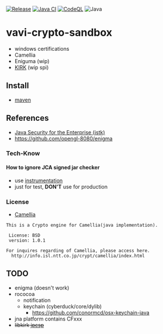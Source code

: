 [![Release](https://jitpack.io/v/umjammer/vavi-crypto-sandbox.svg)](https://jitpack.io/#umjammer/vavi-crypto-sandbox)
[![Java CI](https://github.com/umjammer/vavi-crypto-sandbox/actions/workflows/maven.yml/badge.svg)](https://github.com/umjammer/vavi-crypto-sandbox/actions/workflows/maven.yml)
[![CodeQL](https://github.com/umjammer/vavi-crypto-sandbox/actions/workflows/codeql-analysis.yml/badge.svg)](https://github.com/umjammer/vavi-crypto-sandbox/actions/workflows/codeql-analysis.yml)
![Java](https://img.shields.io/badge/Java-17-b07219)

# vavi-crypto-sandbox

 * windows certifications
 * Camellia
 * Eniguma (wip)
 * [KIRK](https://github.com/jpcsp/jpcsp) (wip spi)

## Install

 * [maven](https://jitpack.io/#umjammer/vavi-crypto-sandbox)

## References

 * [Java Security for the Enterprise (jstk)](http://www.j2ee-security.net/)
 * https://github.com/opengl-8080/enigma

### Tech-Know

#### How to ignore JCA signed jar checker

 * use [instrumentation](src/test/java/instr/PropertiesClassFileTransformer.java)
 * just for test, **DON'T** use for production

### License

 * [Camellia](http://info.isl.ntt.co.jp/crypt/camellia/index.html)
```
This is a Crypto engine for Camellia(java implementation).

 License: BSD
 version: 1.0.1

For inquires regarding of Camellia, please access here.
  http://info.isl.ntt.co.jp/crypt/camellia/index.html
```

## TODO

 * enigma (doesn't work)
 * rococoa
   * notification
   * keychain (cyberduck/core/dylib)
     * https://github.com/conormcd/osx-keychain-java
 * jna platform contains CFxxx
 * ~~libkirk [jpcsp](https://github.com/jpcsp/jpcsp)~~